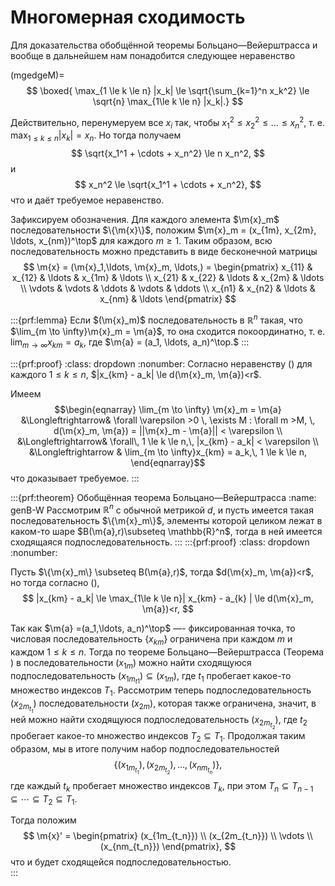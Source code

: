 # Многомерная сходимость

Для доказательства обобщённой теоремы Больцано—Вейерштрасса и вообще в дальнейшем нам понадобится следующее неравенство

(mgedgeM)=
$$
\boxed{
\max_{1 \le k \le n} |x_k| \le \sqrt{\sum_{k=1}^n x_k^2} \le \sqrt{n} \max_{1\le k \le n} |x_k|.}
$$

Действительно, перенумеруем все $x_i$ так, чтобы $x_1^2 \le x_2^2 \le \ldots \le x_n^2$, т. е. $\max_{1 \le k \le n} |x_k| = x_n$. Но тогда получаем
$$
\sqrt{x_1^1 + \cdots + x_n^2} \le n x_n^2, 
$$
и 
$$
x_n^2 \le \sqrt{x_1^1 + \cdots + x_n^2},
$$
что и даёт требуемое неравенство.

Зафиксируем обозначения. Для каждого элемента $\m{x}_m$ последовательности $\{\m{x}\}$, положим $\m{x}_m = (x_{1m}, x_{2m}, \ldots, x_{nm})^\top$ для каждого $m \ge 1$. Таким образом, всю последовательность можно представить в виде бесконечной матрицы
$$
\m{x} = (\m{x}_1,\ldots, \m{x}_m, \ldots,) = \begin{pmatrix}
x_{11} & x_{12} & \ldots & x_{1m} & \ldots \\
x_{21} & x_{22} & \ldots & x_{2m} & \ldots \\
\vdots & \vdots & \ddots & \vdots & \ddots \\
x_{n1} & x_{n2} & \ldots & x_{nm} & \ldots
\end{pmatrix}
$$

:::{prf:lemma}
Если $(\m{x}_m)$ последовательность в $\mathbb{R}^n$ такая, что $\lim_{m \to \infty}\m{x}_m = \m{a}$, то она сходится покоординатно, т. е. $\lim_{m\to \infty}x_{km} = a_k$, где $\m{a} = (a_1, \ldots, a_n)^\top.$
:::

:::{prf:proof}
:class: dropdown
:nonumber:
Согласно неравенству ([](#mgedgeM)) для каждого $1 \le k \le n$, $|x_{km} - a_k| \le d(\m{x}_m, \m{a})<r$.

Имеем 
$$\begin{eqnarray}
\lim_{m \to \infty} \m{x}_m = \m{a} &\Longleftrightarrow& \forall \varepsilon >0 \, \exists M : \forall m >M, \, d(\m{x}_m, \m{a}) = ||\m{x}_m - \m{a}|| < \varepsilon \\
&\Longleftrightarrow& \forall\, 1 \le k \le n,\, |x_{km} - a_k| < \varepsilon \\
&\Longleftrightarrow & \lim_{m \to \infty}x_{km} = a_k,\, 1 \le k \le n,
\end{eqnarray}$$
что доказывает требуемое.
:::


:::{prf:theorem} Обобщённая теорема Больцано—Вейерштрасса
:name: genB-W
Рассмотрим $\mathbb{R}^n$ с обычной метрикой $d$, и пусть имеется такая последовательность $\{\m{x}_m\}$, элементы которой целиком лежат в каком-то шаре $B(\m{a},r)\subseteq \mathbb{R}^n$, тогда в ней имеется сходящаяся подпоследовательность.
:::
:::{prf:proof}
:class: dropdown
:nonumber:

Пусть $\{\m{x}_m\} \subseteq B(\m{a},r)$, тогда $d(\m{x}_m, \m{a})<r$, но тогда согласно ([](#mgedgeM)),
$$
|x_{km} - a_k| \le \max_{1\le k \le n}| x_{km} - a_{k}  | \le d(\m{x}_m, \m{a})<r,
$$

Так как $\m{a} =(a_1,\ldots, a_n)^\top$ —- фиксированная точка, то числовая последовательность $\{x_{km}\}$ ограничена при каждом $m$ и каждом $1\le k \le n$. Тогда по теореме Больцано—Вейерштрасса (Теорема [](#B-W)) в последовательности $(x_{1m})$ можно найти сходящуюся подпоследовательность $(x_{1m_{t1}}) \subseteq (x_{1m})$, где $t_1$ пробегает какое-то множество индексов $T_1$. Рассмотрим теперь подпоследовательность $(x_{2m_{t_1}})$ последовательности $(x_{2m})$, которая также ограничена, значит, в ней можно найти сходящуюся подпоследовательность $(x_{2m_{t_2}})$, где $t_2$ пробегает какое-то множество индексов $T_2 \subseteq T_1$. Продолжая таким образом, мы в итоге получим набор подпоследовательностей
$$
\{(x_{1m_{t_1}}), (x_{2m_{t_2}}), \ldots, (x_{nm_{t_n}})\},
$$
где каждый $t_k$ пробегает множество индексов $T_k$, при этом $T_n \subseteq T_{n-1} \subseteq \cdots \subseteq T_2 \subseteq T_1.$

Тогда положим 
$$
\m{x}' = \begin{pmatrix}
(x_{1m_{t_n}}) \\
(x_{2m_{t_n}}) \\
\vdots \\
(x_{nm_{t_n}})
\end{pmatrix},
$$
что и будет сходящейся подпоследовательностью.    
:::